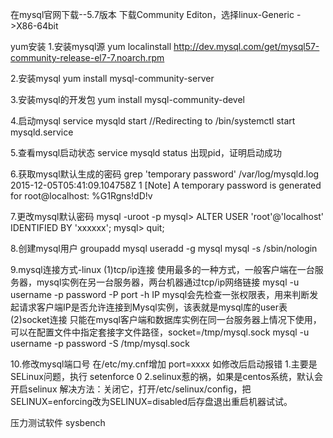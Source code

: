 在mysql官网下载--5.7版本
    下载Community Editon，选择linux-Generic ->X86-64bit


yum安装
1.安装mysql源
yum localinstall  http://dev.mysql.com/get/mysql57-community-release-el7-7.noarch.rpm

2.安装mysql
yum install mysql-community-server

3.安装mysql的开发包
yum install mysql-community-devel

4.启动mysql
service mysqld start
    //Redirecting to /bin/systemctl start  mysqld.service

5.查看mysql启动状态
service mysqld status
    出现pid，证明启动成功

6.获取mysql默认生成的密码
grep 'temporary password' /var/log/mysqld.log
    2015-12-05T05:41:09.104758Z 1 [Note] A temporary password is generated for root@localhost: %G1Rgns!dD!v</str></str>

7.更改mysql默认密码
mysql -uroot -p
mysql>  ALTER USER 'root'@'localhost' IDENTIFIED BY 'xxxxxx';
mysql> quit;


8.创建mysql用户
groupadd mysql
useradd -g mysql mysql -s /sbin/nologin



9.mysql连接方式-linux
    (1)tcp/ip连接
        使用最多的一种方式，一般客户端在一台服务器，mysql实例在另一台服务器，两台机器通过tcp/ip网络链接
        mysql -u username -p password -P port -h IP
        mysql会先检查一张权限表，用来判断发起请求客户端IP是否允许连接到Mysql实例，该表就是mysql库的user表
    (2)socket连接
        只能在mysql客户端和数据库实例在同一台服务器上情况下使用，可以在配置文件中指定套接字文件路径，socket=/tmp/mysql.sock
        mysql -u username -p password -S /tmp/mysql.sock



10.修改mysql端口号
    在/etc/my.cnf增加 port=xxxx
    如修改后启动报错
        1.主要是SELinux问题，执行 setenforce 0
        2.selinux惹的祸，如果是centos系统，默认会开启selinux
            解决方法：关闭它，打开/etc/selinux/config，把SELINUX=enforcing改为SELINUX=disabled后存盘退出重启机器试试。





压力测试软件
sysbench


